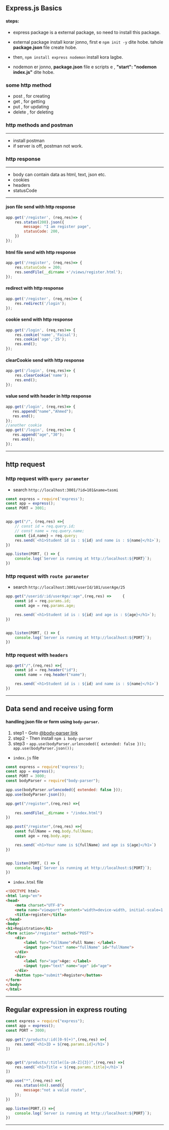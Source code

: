 ## Express.js Basics

#### steps:

- express package is a external package, so need to install this package.

- external package install korar jonno, first e `npm init -y` dite hobe. tahole **package.json** file create hobe.

- then, `npm install express nodemon` install kora lagbe.

- nodemon er jonno, **package.json** file e scripts e , **"start": "nodemon index.js"** dite hobe.

### some http method
- post , for creating
- get , for getting
- put , for updating
- delete , for deleting

### http methods and postman
----
- install postman
- if server is off, postman not work.

### http response
---
- body can contain data as html, text, json etc.
- cookies
- headers
- statusCode
----
#### json file send with http response
```javascript
app.get('/register', (req,res)=> {
    res.status(200).json({
        message: "I am register page",
        statusCode: 200,
    })
});
```
#### html file send with http response
```javascript
app.get('/register', (req,res)=> {
    res.statusCode = 200;
    res.sendFile(__dirname +'/views/register.html');
});
```
#### redirect with http response
```javascript
app.get('/register', (req,res)=> {
    res.redirect('/login');
});
```
#### cookie send with http response
```javascript
app.get('/login', (req,res)=> {
    res.cookie('name','Faisal');
    res.cookie('age','25');
    res.end();
});
```
#### clearCookie send with http response
```javascript
app.get('/login', (req,res)=> {
    res.clearCookie('name');
    res.end();
});
```
#### value send with header in http response
```javascript
app.get('/login', (req,res)=> {
   res.append("name","Ahmed");
   res.end();
});
//another cookie
app.get('/login', (req,res)=> {
   res.append("age","30");
   res.end();
});
```
----
## http request
### http request with `query parameter`
- search `http://localhost:3001/?id=101&name=tasmi`
```javascript
const express = require('express');
const app = express();
const PORT = 3001;


app.get("/", (req,res) =>{
    // const id = req.query.id;
    // const name = req.query.name;
    const {id,name} = req.query;
    res.send(`<h1>Student id is : ${id} and name is : ${name}</h1>`);
})

app.listen(PORT, () => {
    console.log(`Server is running at http://localhost:${PORT}`);
})
```
### http request with `route parameter`
- search `http://localhost:3001/userId/101/userAge/25`
```javascript
app.get("/userid/:id/userAge/:age",(req,res) =>     {
    const id = req.params.id;
    const age = req.params.age;

    res.send(`<h1>Student id is : ${id} and age is : ${age}</h1>`);
})


app.listen(PORT, () => {
    console.log(`Server is running at http://localhost:${PORT}`);
})
```

### http request with `headers`
```javascript
app.get("/",(req,res) =>{
    const id = req.header("id");
    const name = req.header("name");

    res.send(`<h1>Student id is : ${id} and name is : ${name}</h1>`)
})
```
----
## Data send and receive using form
#### handling json file or form using `body-parser`.
1. step1 - Goto [@body-parser link](https://www.npmjs.com/package/body-parser)
2. step2 - Then install `npm i body-parser` 
3. step3 - `app.use(bodyParser.urlencoded({ extended: false }));
app.use(bodyParser.json());`

- `index.js` file 

```javascript
const express = require('express');
const app = express();
const PORT = 3000;
const bodyParser = require("body-parser");

app.use(bodyParser.urlencoded({ extended: false }));
app.use(bodyParser.json());

app.get("/register",(req,res) =>{
    
    res.sendFile(__dirname + "/index.html")
})

app.post("/register",(req,res) =>{
    const fullName = req.body.fullName;
    const age = req.body.age;

    res.send(`<h1>Your name is ${fullName} and age is ${age}</h1>`)
})


app.listen(PORT, () => {
    console.log(`Server is running at http://localhost:${PORT}`);
})
```
- `index.html` file
```html
<!DOCTYPE html>
<html lang="en">
<head>
    <meta charset="UTF-8">
    <meta name="viewport" content="width=device-width, initial-scale=1.0">
    <title>register</title>
</head>
<body>
<h1>Registration</h1>
<form action="/register" method="POST">
    <div>
        <label for="fullName">Full Name: </label>
        <input type="text" name="fullName" id="fullName">
    </div>
    <div>
        <label for="age">Age: </label>
        <input type="text" name="age" id="age">
    </div>
    <button type="submit">Register</button>
</form>
</body>
</html>
```
----
## Regular expression in express routing
```javascript
const express = require("express");
const app = express();
const PORT = 3000;

app.get("/products/:id([0-9]+)",(req,res) =>[
    res.send(`<h1>ID = ${req.params.id}</h1>`)
])


app.get("/products/:title([a-zA-Z]{3})",(req,res) =>[
    res.send(`<h1>Title = ${req.params.title}</h1>`)
])

app.use("*",(req,res) =>{
    res.status(404).send({
        message:"not a valid route",
    });
})

app.listen(PORT,() =>{
    console.log(`Server is running at http://localhost:${PORT}`);
})
```
----
